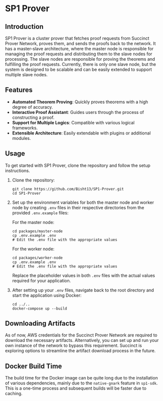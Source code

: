 # SP1 Prover

## Introduction
SP1 Prover is a cluster prover that fetches proof requests from Succinct Prover Network, proves them, and sends the proofs back to the network. It has a master-slave architecture, where the master node is responsible for managing the proof requests and distributing them to the slave nodes for processing. The slave nodes are responsible for proving the theorems and fulfilling the proof requests. Currently, there is only one slave node, but the system is designed to be scalable and can be easily extended to support multiple slave nodes.

## Features
- **Automated Theorem Proving**: Quickly proves theorems with a high degree of accuracy.
- **Interactive Proof Assistant**: Guides users through the process of constructing a proof.
- **Support for Multiple Logics**: Compatible with various logical frameworks.
- **Extensible Architecture**: Easily extendable with plugins or additional modules.

## Usage
To get started with SP1 Prover, clone the repository and follow the setup instructions.

1. Clone the repository:
    ```
    git clone https://github.com/Bisht13/SP1-Prover.git
    cd SP1-Prover
    ```

2. Set up the environment variables for both the master node and worker node by creating `.env` files in their respective directories from the provided `.env.example` files:

    For the master node:
    ```
    cd packages/master-node
    cp .env.example .env
    # Edit the .env file with the appropriate values
    ```

    For the worker node:
    ```
    cd packages/worker-node
    cp .env.example .env
    # Edit the .env file with the appropriate values
    ```

    Replace the placeholder values in both `.env` files with the actual values required for your application.

3. After setting up your `.env` files, navigate back to the root directory and start the application using Docker:
    ```
    cd ../..
    docker-compose up --build
    ```

## Downloading Artifacts
As of now, AWS credentials for the Succinct Prover Network are required to download the necessary artifacts. Alternatively, you can set up and run your own instance of the network to bypass this requirement. Succinct is exploring options to streamline the artifact download process in the future.

## Docker Build Time
The build time for the Docker image can be quite long due to the installation of various dependencies, mainly due to the `native-gnark` feature in `sp1-sdk`. This is a one-time process and subsequent builds will be faster due to caching.

